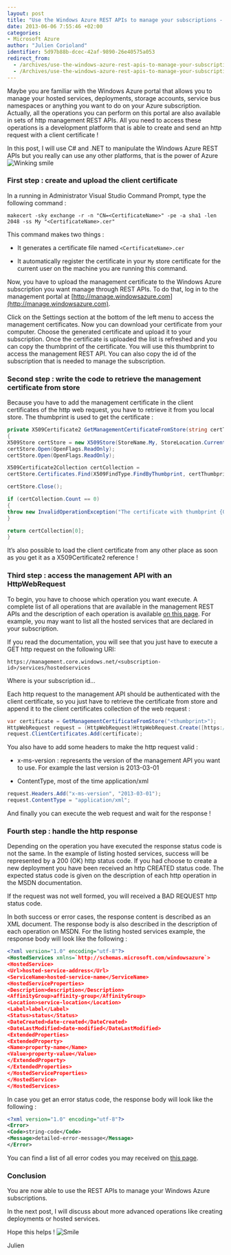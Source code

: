 ```yaml
---
layout: post
title: "Use the Windows Azure REST APIs to manage your subscriptions - Part 1"
date: 2013-06-06 7:55:46 +02:00
categories:
- Microsoft Azure
author: "Julien Corioland"
identifier: 5d97b88b-dcec-42af-9890-26e40575a053
redirect_from:
  - /archives/use-the-windows-azure-rest-apis-to-manage-your-subscriptions-part-1
  - /Archives/use-the-windows-azure-rest-apis-to-manage-your-subscriptions-part-1
---
```


Maybe you are familiar with the Windows Azure portal that allows you to manage your hosted services, deployments, storage accounts, service bus namespaces or anything you want to do on your Azure subscription. Actually, all the operations you can perform on this portal are also available in sets of http management REST APIs. All you need to access these operations is a development platform that is able to create and send an http request with a client certificate !

In this post, I will use C# and .NET to manipulate the Windows Azure REST APIs but you really can use any other platforms, that is the power of Azure <img class="wlEmoticon wlEmoticon-winkingsmile" style="border-top-style: none; border-left-style: none; border-bottom-style: none; border-right-style: none" alt="Winking smile" src="https://juliencorioland.blob.core.windows.net/medias/wlEmoticon-winkingsmile_75B1B9BD.png">

### First step : create and upload the client certificate

In a running in Administrator Visual Studio Command Prompt, type the following command :

```plain
makecert -sky exchange -r -n "CN=<CertificateName>" -pe -a sha1 -len 2048 -ss My "<CertificateName>.cer"
```
This command makes two things :

- It generates a certificate file named `<CertificateName>.cer`

- It automatically register the certificate in your `My` store certificate for the current user on the machine you are running this command.

Now, you have to upload the management certificate to the Windows Azure subscription you want manage through REST APIs. To do that, log in to the management portal at [http://manage.windowsazure.com](http://manage.windowsazure.com).

Click on the Settings section at the bottom of the left menu to access the management certificates. Now you can download your certificate from your computer. Choose the generated certificate and upload it to your subscription. Once the certificate is uploaded the list is refreshed and you can copy the thumbprint of the certificate. You will use this thumbprint to access the management REST API. You can also copy the id of the subscription that is needed to manage the subscription.

### Second step : write the code to retrieve the management certificate from store

Because you have to add the management certificate in the client certificates of the http web request, you have to retrieve it from you local store. The thumbprint is used to get the certificate :

```csharp
private X509Certificate2 GetManagementCertificateFromStore(string certThumbprint)
{
X509Store certStore = new X509Store(StoreName.My, StoreLocation.CurrentUser);
certStore.Open(OpenFlags.ReadOnly);
certStore.Open(OpenFlags.ReadOnly);

X509Certificate2Collection certCollection =
certStore.Certificates.Find(X509FindType.FindByThumbprint, certThumbprint, false);

certStore.Close();

if (certCollection.Count == 0)
{
throw new InvalidOperationException("The certificate with thumbprint {0} was not found in the My store of the current user");
}

return certCollection[0];
}
```

It’s also possible to load the client certificate from any other place as soon as you get it as a X509Certificate2 reference !

### Third step : access the management API with an HttpWebRequest

To begin, you have to choose which operation you want execute. A complete list of all operations that are available in the management REST APIs and the description of each operation is available [on this page](http://msdn.microsoft.com/en-us/library/windowsazure/ee460799.aspx). For example, you may want to list all the hosted services that are declared in your subscription.

If you read the documentation, you will see that you just have to execute a GET http request on the following URI:

```plain
https://management.core.windows.net/<subscription-id>/services/hostedservices
```
Where <subscription-id> is your subscription id…

Each http request to the management API should be authenticated with the client certificate, so you just have to retrieve the certificate from store and append it to the client certificates collection of the web request :

```csharp
var certificate = GetManagementCertificateFromStore("<thumbprint>");
HttpWebRequest request = (HttpWebRequest)HttpWebRequest.Create([https://management.core.windows.net/<subscription-id>/services/hostedservices](https://management.core.windows.net/<subscription-id>/services/hostedservices));
request.ClientCertificates.Add(certificate);
```
You also have to add some headers to make the http request valid :

- x-ms-version : represents the version of the management API you want to use. For example the last version is 2013-03-01

- ContentType, most of the time application/xml

```csharp
request.Headers.Add("x-ms-version", "2013-03-01");
request.ContentType = "application/xml";
```
And finally you can execute the web request and wait for the response !

### Fourth step : handle the http response

Depending on the operation you have executed the response status code is not the same. In the example of listing hosted services, success will be represented by a 200 (OK) http status code. If you had choose to create a new deployment you have been received an http CREATED status code. The expected status code is given on the description of each http operation in the MSDN documentation.

If the request was not well formed, you will received a BAD REQUEST http status code.

In both success or error cases, the response content is described as an XML document. The response body is also described in the description of each operation on MSDN. For the listing hosted services example, the response body will look like the following :

```xml
<?xml version="1.0" encoding="utf-8"?>
<HostedServices xmlns=`http://schemas.microsoft.com/windowsazure`>
<HostedService>
<Url>hosted-service-address</Url>
<ServiceName>hosted-service-name</ServiceName>
<HostedServiceProperties>
<Description>description</Description>
<AffinityGroup>affinity-group</AffinityGroup>
<Location>service-location</Location>
<Label>label</Label>
<Status>status</Status>
<DateCreated>date-created</DateCreated>
<DateLastModified>date-modified</DateLastModified>
<ExtendedProperties>
<ExtendedProperty>
<Name>property-name</Name>
<Value>property-value</Value>
</ExtendedProperty>
</ExtendedProperties>
</HostedServiceProperties>
</HostedService>
</HostedServices>
```
In case you get an error status code, the response body will look like the following :

```xml
<?xml version="1.0" encoding="utf-8"?>
<Error>
<Code>string-code</Code>
<Message>detailed-error-message</Message>
</Error>
```
You can find a list of all error codes you may received on [this page](http://msdn.microsoft.com/en-us/library/windowsazure/ee460801.aspx).

### Conclusion

You are now able to use the REST APIs to manage your Windows Azure subscriptions.

In the next post, I will discuss about more advanced operations like creating deployments or hosted services.

Hope this helps ! <img class="wlEmoticon wlEmoticon-smile" style="border-top-style: none; border-left-style: none; border-bottom-style: none; border-right-style: none" alt="Smile" src="https://juliencorioland.blob.core.windows.net/medias/wlEmoticon-smile_669ADAE3.png">

Julien

